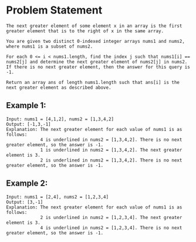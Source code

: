 # Problem Statement
    The next greater element of some element x in an array is the first greater element that is to the right of x in the same array.

    You are given two distinct 0-indexed integer arrays nums1 and nums2, where nums1 is a subset of nums2.
    
    For each 0 <= i < nums1.length, find the index j such that nums1[i] == nums2[j] and determine the next greater element of nums2[j] in nums2. If there is no next greater element, then the answer for this query is -1.
    
    Return an array ans of length nums1.length such that ans[i] is the next greater element as described above.




## Example 1:

    Input: nums1 = [4,1,2], nums2 = [1,3,4,2]
    Output: [-1,3,-1]
    Explanation: The next greater element for each value of nums1 is as follows:
                 4 is underlined in nums2 = [1,3,4,2]. There is no next greater element, so the answer is -1.
                 1 is underlined in nums2 = [1,3,4,2]. The next greater element is 3.
                 2 is underlined in nums2 = [1,3,4,2]. There is no next greater element, so the answer is -1.

## Example 2:

    Input: nums1 = [2,4], nums2 = [1,2,3,4]
    Output: [3,-1]
    Explanation: The next greater element for each value of nums1 is as follows:
                 2 is underlined in nums2 = [1,2,3,4]. The next greater element is 3.
                 4 is underlined in nums2 = [1,2,3,4]. There is no next greater element, so the answer is -1.